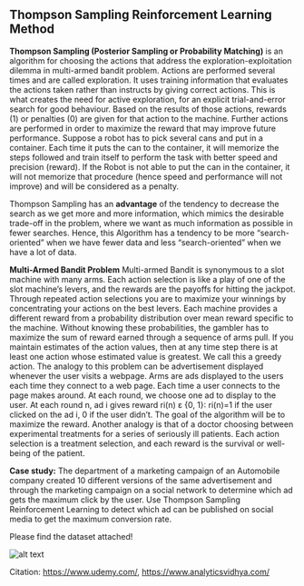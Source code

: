 ## Thompson Sampling Reinforcement Learning Method

**Thompson Sampling (Posterior Sampling or Probability Matching)** is an algorithm for choosing the actions that address the exploration-exploitation dilemma in multi-armed bandit problem. Actions are performed several times and are called exploration. It uses training information that evaluates the actions taken rather than instructs by giving correct actions. This is what creates the need for active exploration, for an explicit trial-and-error search for good behaviour. Based on the results of those actions, rewards (1) or penalties (0) are given for that action to the machine. Further actions are performed in order to maximize the reward that may improve future performance. Suppose a robot has to pick several cans and put in a container. Each time it puts the can to the container, it will memorize the steps followed and train itself to perform the task with better speed and precision (reward). If the Robot is not able to put the can in the container, it will not memorize that procedure (hence speed and performance will not improve) and will be considered as a penalty.

Thompson Sampling has an **advantage** of the tendency to decrease the search as we get more and more information, which mimics the desirable trade-off in the problem, where we want as much information as possible in fewer searches. Hence, this Algorithm has a tendency to be more “search-oriented” when we have fewer data and less “search-oriented” when we have a lot of data.

**Multi-Armed Bandit Problem**
Multi-armed Bandit is synonymous to a slot machine with many arms. Each action selection is like a play of one of the slot machine’s levers, and the rewards are the payoffs for hitting the jackpot. Through repeated action selections you are to maximize your winnings by concentrating your actions on the best levers. Each machine provides a different reward from a probability distribution over mean reward specific to the machine. Without knowing these probabilities, the gambler has to maximize the sum of reward earned through a sequence of arms pull. If you maintain estimates of the action values, then at any time step there is at least one action whose estimated value is greatest. We call this a greedy action. The analogy to this problem can be advertisement displayed whenever the user visits a webpage. Arms are ads displayed to the users each time they connect to a web page. Each time a user connects to the page makes around. At each round, we choose one ad to display to the user. At each round n, ad i gives reward ri(n) ε {0, 1}: ri(n)=1 if the user clicked on the ad i, 0 if the user didn’t. The goal of the algorithm will be to maximize the reward. Another analogy is that of a doctor choosing between experimental treatments for a series of seriously ill patients. Each action selection is a treatment selection, and each reward is the survival or well-being of the patient.

**Case study:** The department of a marketing campaign of an Automobile company created 10 different versions of the same advertisement and through the marketing campaign on a social network to determine which ad gets the maximum click by the user. Use Thompson Sampling Reinforcement Learning to detect which ad can be published on social media to get the maximum conversion rate.

Please find the dataset attached!

![alt text](https://github.com/prtk1306/MachineLearning/blob/master/ML%20Logo.PNG "Machine Learning")

Citation: https://www.udemy.com/, https://www.analyticsvidhya.com/